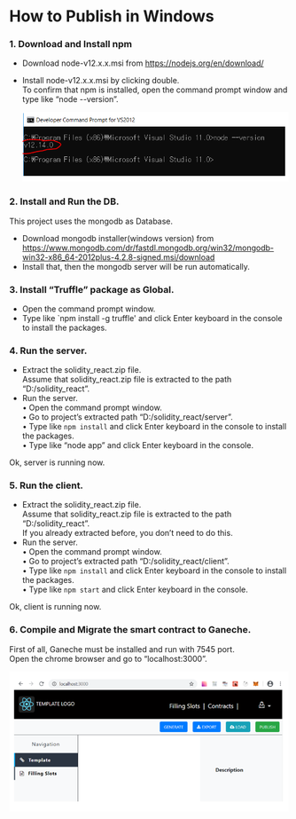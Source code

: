 # How to Publish in Windows 

### 1.	Download and Install npm

  -	Download node-v12.x.x.msi from https://nodejs.org/en/download/  
  -	Install node-v12.x.x.msi by clicking double.  
     To confirm that npm is installed, open the command prompt window and type like “node --version”.  
 
     ![](./readme/node_check.PNG)

### 2.	Install and Run the DB.
  This project uses the mongodb as Database. 
  -	Download mongodb installer(windows version) from https://www.mongodb.com/dr/fastdl.mongodb.org/win32/mongodb-win32-x86_64-2012plus-4.2.8-signed.msi/download  
  -	Install that, then the mongodb server will be run automatically.  
### 3.	Install “Truffle” package as Global.
  -	Open the command prompt window.  
  -	Type like `npm install -g truffle' and click Enter keyboard in the console to install the packages.  
### 4.	Run the server.

  -	Extract the solidity_react.zip file.  
    Assume that solidity_react.zip file is extracted to the path “D:/solidity_react”.  
  -	Run the server.  
    •	Open the command prompt window.  
    •	Go to project’s extracted path “D:/solidity_react/server”.  
    •	Type like `npm install` and click Enter keyboard in the console to install the packages.  
    •	Type like “node app” and click Enter keyboard in the console.  

  Ok, server is running now.  

### 5.	Run the client.

  -	Extract the solidity_react.zip file.  
    Assume that solidity_react.zip file is extracted to the path “D:/solidity_react”.  
    If you already extracted before, you don’t need to do this.  
  -	Run the server.  
    •	Open the command prompt window.  
    •	Go to project’s extracted path “D:/solidity_react/client”.  
    •	Type like `npm install` and click Enter keyboard in the console to install the packages.  
    •	Type like `npm start` and click Enter keyboard in the console.  

  Ok, client is running now.  

### 6.	Compile and Migrate the smart contract to Ganeche.

  First of all, Ganeche must be installed and run with 7545 port.  
  Open the chrome browser and go to “localhost:3000”. 

  ![](./readme/tpl.PNG) 